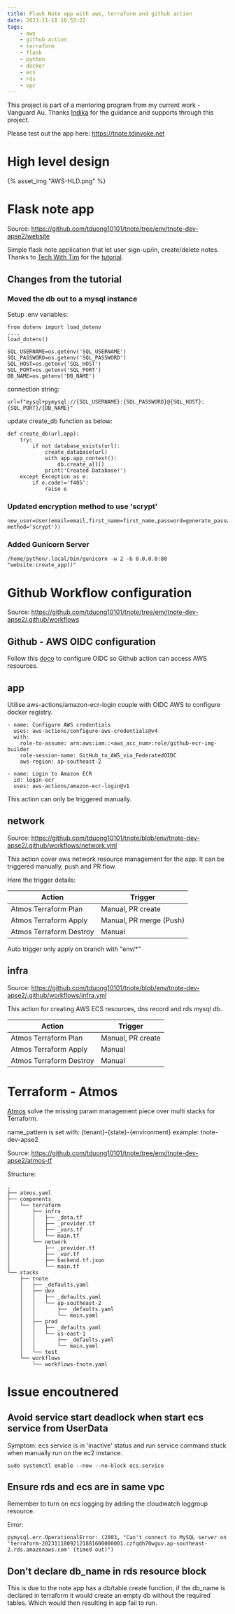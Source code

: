 ```yaml
---
title: Flask Note app with aws, terraform and github action
date: 2023-11-18 16:53:22
tags:
    - aws
    - github action
    - terraform
    - flask
    - python
    - docker
    - ecs
    - rds
    - vpc
---
```


This project is part of a mentoring program from my current work - Vanguard Au. Thanks [Indika](https://www.linkedin.com/in/indikarajanayake) for the guidance and supports through this project.

Please test out the app here: https://tnote.tdinvoke.net

# High level design

{% asset_img "AWS-HLD.png" %}

# Flask note app

Source: https://github.com/tduong10101/tnote/tree/env/tnote-dev-apse2/website

Simple flask note application that let user sign-up/in, create/delete notes. Thanks to [Tech With Tim](https://www.youtube.com/@TechWithTim) for the [tutorial](https://www.youtube.com/watch?v=dam0GPOAvVI).

## Changes from the tutorial

### Moved the db out to a mysql instance

Setup .env variables:

```
from dotenv import load_dotenv
....
load_dotenv()

SQL_USERNAME=os.getenv('SQL_USERNAME')
SQL_PASSWORD=os.getenv('SQL_PASSWORD')
SQL_HOST=os.getenv('SQL_HOST')
SQL_PORT=os.getenv('SQL_PORT')
DB_NAME=os.getenv('DB_NAME')
```

connection string:

```
url=f"mysql+pymysql://{SQL_USERNAME}:{SQL_PASSWORD}@{SQL_HOST}:{SQL_PORT}/{DB_NAME}"
```

update create_db function as below:

```
def create_db(url,app):
    try:
        if not database_exists(url):
            create_database(url)
            with app.app_context():
                db.create_all()
            print('Created Database!')
    except Exception as e:
        if e.code!='f405':
            raise e
```

### Updated encryption method to use 'scrypt'

```
new_user=User(email=email,first_name=first_name,password=generate_password_hash(password1, method='scrypt'))
```

### Added Gunicorn Server

```
/home/python/.local/bin/gunicorn -w 2 -b 0.0.0.0:80 "website:create_app()"
```

# Github Workflow configuration

Source: https://github.com/tduong10101/tnote/tree/env/tnote-dev-apse2/.github/workflows

## Github - AWS OIDC configuration

Follow this [doco](https://docs.github.com/en/actions/deployment/security-hardening-your-deployments/configuring-openid-connect-in-amazon-web-services) to configure OIDC so Github action can access AWS resources.

## app

Utilise aws-actions/amazon-ecr-login couple with OIDC AWS to configure docker registry.

```
- name: Configure AWS credentials
  uses: aws-actions/configure-aws-credentials@v4
  with:
    role-to-assume: arn:aws:iam::<aws_acc_num>:role/github-ecr-img-builder
    role-session-name: GitHub_to_AWS_via_FederatedOIDC
    aws-region: ap-southeast-2

- name: Login to Amazon ECR
  id: login-ecr
  uses: aws-actions/amazon-ecr-login@v1
```

This action can only be triggered manually.

## network

Source: https://github.com/tduong10101/tnote/blob/env/tnote-dev-apse2/.github/workflows/network.yml

This action cover aws network resource management for the app. It can be triggered manually, push and PR flow.

Here the trigger details:

| Action                  | Trigger                 |
| ----------------------- | ----------------------- |
| Atmos Terraform Plan    | Manual, PR create       |
| Atmos Terraform Apply   | Manual, PR merge (Push) |
| Atmos Terraform Destroy | Manual                  |

Auto trigger only apply on branch with "env/\*"

## infra

Source: https://github.com/tduong10101/tnote/blob/env/tnote-dev-apse2/.github/workflows/infra.yml

This action for creating AWS ECS resources, dns record and rds mysql db.

| Action                  | Trigger           |
| ----------------------- | ----------------- |
| Atmos Terraform Plan    | Manual, PR create |
| Atmos Terraform Apply   | Manual            |
| Atmos Terraform Destroy | Manual            |

# Terraform - Atmos

[Atmos](https://atmos.tools/) solve the missing param management piece over multi stacks for Terraform.

name_pattern is set with: {tenant}-{state}-{environment} example: tnote-dev-apse2

Source: https://github.com/tduong10101/tnote/tree/env/tnote-dev-apse2/atmos-tf

Structure:

```
.
├── atmos.yaml
├── components
│   └── terraform
│       ├── infra
│       │   ├── _data.tf
│       │   ├── _provider.tf
│       │   ├── _vars.tf
│       │   └── main.tf
│       └── network
│           ├── _provider.tf
│           ├── _var.tf
│           ├── backend.tf.json
│           └── main.tf
└── stacks
    ├── tnote
    │   ├── _defaults.yaml
    │   ├── dev
    │   │   ├── _defaults.yaml
    │   │   └── ap-southeast-2
    │   │       ├── _defaults.yaml
    │   │       └── main.yaml
    │   ├── prod
    │   │   ├── _defaults.yaml
    │   │   └── us-east-1
    │   │       ├── _defaults.yaml
    │   │       └── main.yaml
    │   └── test
    └── workflows
        └── workflows-tnote.yaml

```

# Issue encoutnered

## Avoid service start deadlock when start ecs service from UserData

Symptom: ecs service is in 'inactive' status and run service command stuck when manually run on the ec2 instance.

```
sudo systemctl enable --now --no-block ecs.service
```

## Ensure rds and ecs are in same vpc

Remember to turn on ecs logging by adding the cloudwatch loggroup resource.

Error:

```
pymysql.err.OperationalError: (2003, "Can't connect to MySQL server on 'terraform-20231118092121881600000001.czfqdh70wguv.ap-southeast-2.rds.amazonaws.com' (timed out)")
```

## Don't declare db_name in rds resource block

This is due to the note app has a db/table create function, if the db_name is declared in terraform it would create an empty db without the required tables. Which would then resulting in app fail to run.
